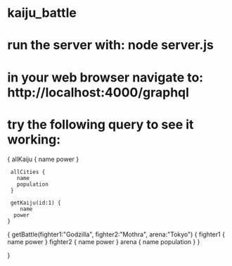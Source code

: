 # kaiju_battle

# run the server with: node server.js
 
# in your web browser navigate to: http://localhost:4000/graphql 

# try the following query to see it working:

{
    allKaiju {
        name
        power
     }
    
     allCities {
       name
       population
     }
    
     getKaiju(id:1) {
        name
      power
    }
{
		getBattle(fighter1:"Godzilla", fighter2:"Mothra", arena:"Tokyo") {
			fighter1 {
				name
      	power
      }
			fighter2   {
                name
				power
    }
			arena {
			name
			population
			}
   }
  
   }

